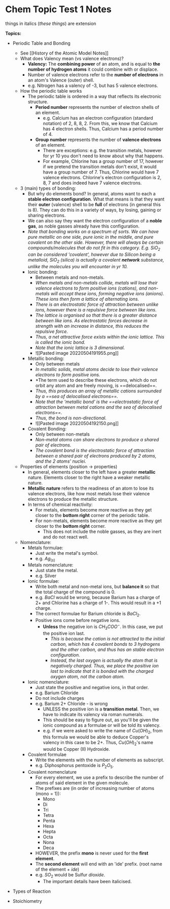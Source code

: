 
# Chem Topic Test 1 Notes

things in italics (*these things*) are extension

**Topics:**
- Periodic Table and Bonding
	- See [[History of the Atomic Model Notes]]
	- What does Valency mean (vs valence electrons)?
		- **Valency:** The **combining power** of an atom, and is equal to **the number of hydrogen atoms** it could combine with or displace.
		- Number of valence electrons refer to the **number of electrons** in an atom's Valence (outer) shell.
		- e.g. Nitrogen has a valency of -3, but has 5 valence electrons.
	- How the periodic table works
		- The periodic table is ordered in a way that reflects its electronic structure.
			- **Period number** represents the number of electron shells of an element.
				- e.g. Calcium has an electron configuration (standard notation) of 2, 8, 8, 2. From this, we know that Calcium has 4 electron shells. Thus, Calcium has a period number of 4.
			- **Group number** represents the number of **valence electrons** of an element.
				- There are exceptions: e.g. the transition metals, however for yr 10 you don't need to know about why that happens.
				- For example, Chlorine has a group number of 17, however if we pretend the transition metals don't exist, it would have a group number of 7. Thus, Chlorine would have 7 valence electrons. Chlorine's electron configuration is 2, 8, 7 and does indeed have 7 valence electrons.
	- 3 (main) types of bonding:
		- But why do elements bond? In general, atoms want to each a **stable electron configuration**. What that means is that they want their **outer** (valence) shell to be **full** of electrons (in general this is 8). They can do this in a variety of ways, by losing, gaining or sharing electrons.
		- We can also say they want the electron configuration of a **noble gas**, as noble gasses already have this configuration.
		- *Note that bonding works on a spectrum of sorts. We can have pure metallic on one side, pure ionic in the middle, and pure covalent on the other side. However, there will always be certain compounds/molecules that do not fit in this category. E.g. $SiO_2$ can be considered 'covalent', however due to Silicon being a metalloid, $SiO_2$ (silica) is actually a covalent **network** substance, unlike the molecules you will encounter in yr 10.*
		- Ionic bonding:
			- Between metals and non-metals.
			- *When metals and non-metals collide, metals will lose their valence electrons to form positive ions (cations), and non-metals will accept these ions, forming negative ions (anions). These ions then form a lattice of alternating ions.*
			- *There is an electrostatic force of attraction between unlike ions, however there is a repulsive force between like ions.*
			- *The lattice is organised so that there is a greater distance between like ions. As electrostatic forces decrease in strength with an increase in distance, this reduces the repulsive force.*
			- *Thus, a net attractive force exists within the ionic lattice. This is called the ionic bond.*
			- *Note that the ionic lattice is 3 dimensional.*
			- ![[Pasted image 20220504191955.png]]
		- Metallic bonding:
			- Only between metals
			- *In metallic solids, metal atoms decide to lose their valence electrons to form positive ions.*
			- *The term used to describe these electrons, which do not orbit any atom and are freely moving, is ==delocalised==. 
			- *Thus, this produces an array of metallic cations surrounded by a ==sea of delocalised electrons==.*
			- *Note that the 'metallic bond' is the ==electrostatic force of attraction between metal cations and the sea of delocalised electrons==.*
			- *Thus, the bond is non-directional.*
			- ![[Pasted image 20220504192150.png]]
		- Covalent Bonding:
			- Only between non-metals
			- *Non-metal atoms can share electrons to produce a shared pair of electrons.*
			- *The covalent bond is the electrostatic force of attraction between a shared pair of electrons produced by 2 atoms, and the 2 atoms' nuclei.*

	* Properties of elements (position $\rightarrow$ properties)
		* In general, elements closer to the left have a greater **metallic** nature. Elements closer to the right have a weaker metallic nature.
		* **Metallic nature** refers to the readiness of an atom to lose its valence electrons, like how most metals lose their valence electrons to produce the metallic structure.
		* In terms of chemical reactivity: 
			* For metals, elements become more reactive as they get closer to the **bottom right** corner of the periodic table.
			* For non-metals, elements become more reactive as they get closer to the **bottom right** corner.
				* This does not include the noble gasses, as they are inert and do not react well.
	* Nomenclature:
		* Metals formulae:
			* Just write the metal's symbol.
			* e.g. $Ag_{(s)}$
		* Metals nomenclature:
			* Just state the metal.
			* e.g. Silver
		* Ionic formulae:
			* Write both metal and non-metal ions, but **balance it** so that the total charge of the compound is 0.
			* e.g. $BaCl$ would be wrong, because Barium has a charge of 2+ and Chlorine has a charge of 1-. This would result in a +1 charge.
			* The correct formulae for Barium chloride is $BaCl_2$.
			* Positive ions come before negative ions.
				* **Unless** the negative ion is $CH_3COO^-$. In this case, we put the positive ion last.
					* *This is because the cation is not attracted to the initial carbon, which has 4 covalent bonds to 3 hydrogens and the other carbon, and thus has an stable electron configuration.*
					* *Instead, the last oxygen is actually the atom that is negatively charged. Thus, we place the positive ion last to indicate that it is bonded with the charged oxygen atom, not the carbon atom.*
		* Ionic nomenclature:
			* Just state the positive and negative ions, in that order. 
			* e.g. Barium Chloride
			* Do not include charges
			* e.g. Barium 2+ Chloride - is wrong
				* UNLESS the positive ion is a **transition metal**. Then, we have to indicate its valency via roman numerals.
				* This should be easy to figure out, as you'll be given the ionic compound as a formulae or will be told its valency.
				* e.g. if we were asked to write the name of $Cu(OH)_2$, from this formula we would be able to deduce Copper's valency in this case to be 2+. Thus, $Cu(OH)_2$'s name would be Copper (II) Hydroxide.
		* Covalent formulae
			* Write the elements with the number of elements as subscript.
			* e.g. Diphosphorus pentoxide is $P_2O_5$.
		* Covalent nomenclature
			* For every element, we use a prefix to describe the number of atoms of said element in the given molecule.
			* The prefixes are (in order of increasing number of atoms (mono = 1)):
				* Mono
				* Di
				* Tri
				* Tetra
				* Penta
				* Hexa
				* Hepta
				* Octa
				* Nona
				* Deca
			* HOWEVER, the prefix **mono** is never used for the **first element**.
			* The **second element** will end with an 'ide' prefix. (root name of the element + _ide_)
			* e.g. $SO_2$ would be Sulfur *di*ox*ide*.
				* The important details have been italicised. 	
- Types of Reaction
- Stoichiometry